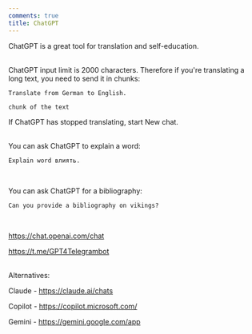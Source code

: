 ```yaml
---
comments: true
title: ChatGPT
---
```


ChatGPT is a great tool for translation and self-education.
<br><br>

ChatGPT input limit is 2000 characters. Therefore if you're translating a long text, you need to send it in chunks:

```
Translate from German to English.

chunk of the text
```

If ChatGPT has stopped translating, start New chat.
<br><br>

You can ask ChatGPT to explain a word:

```
Explain word влиять.
```
<br>

You can ask ChatGPT for a bibliography:

```
Can you provide a bibliography on vikings?
```
<br>

<https://chat.openai.com/chat>

<https://t.me/GPT4Telegrambot>
<br><br>

Alternatives:

Claude - <https://claude.ai/chats>

Copilot - <https://copilot.microsoft.com/>

Gemini - <https://gemini.google.com/app>